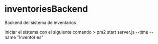 # inventoriesBackend
Backend del sistema de inventarios

Iniciar el sistema con el siguiente comando > pm2 start server.js --time --name "Inventories"
